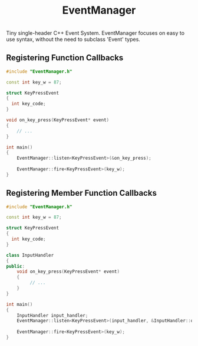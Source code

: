 <h1 align="center"> EventManager </h1><br>
Tiny single-header C++ Event System.
EventManager focuses on easy to use syntax, without the need to subclass 'Event' types.


## Registering Function Callbacks
```cpp
#include "EventManager.h"

const int key_w = 87;

struct KeyPressEvent
{
  int key_code;
}

void on_key_press(KeyPressEvent* event)
{
    // ...
}

int main()
{
    EventManager::listen<KeyPressEvent>(&on_key_press);
    
    EventManager::fire<KeyPressEvent>(key_w);
}
```

## Registering Member Function Callbacks
```cpp
#include "EventManager.h"

const int key_w = 87;

struct KeyPressEvent
{
  int key_code;
}

class InputHandler
{
public:
    void on_key_press(KeyPressEvent* event)
    {
         // ...
    }
}

int main()
{
    InputHandler input_handler;
    EventManager::listen<KeyPressEvent>(input_handler, &InputHandler::on_key_press);
    
    EventManager::fire<KeyPressEvent>(key_w);
}
```

